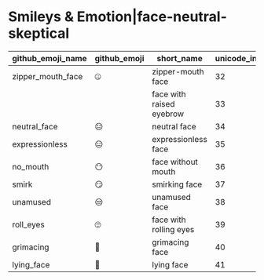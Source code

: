 # Smileys & Emotion|face-neutral-skeptical

|github_emoji_name|github_emoji|short_name|unicode_index|
|---|---|---|---|
|zipper_mouth_face|:zipper_mouth_face:|zipper-mouth face|32|
|||face with raised eyebrow|33|
|neutral_face|:neutral_face:|neutral face|34|
|expressionless|:expressionless:|expressionless face|35|
|no_mouth|:no_mouth:|face without mouth|36|
|smirk|:smirk:|smirking face|37|
|unamused|:unamused:|unamused face|38|
|roll_eyes|:roll_eyes:|face with rolling eyes|39|
|grimacing|:grimacing:|grimacing face|40|
|lying_face|:lying_face:|lying face|41|
